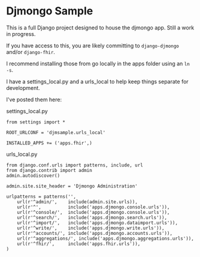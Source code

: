 Djmongo Sample
==============


This is a full Django project designed to house the djmongo app.  Still a work in progress.

If you have access to this, you are likely committing to `django-djmongo` and/or `django-fhir`.

I recommend installing those from go locally in the apps folder using an `ln -s`.

I have a settings_local.py and a urls_local to help keep things separate for development.

I've posted them here:

settings_local.py


    from settings import *

    ROOT_URLCONF = 'djmsample.urls_local'

    INSTALLED_APPS += ('apps.fhir',)

urls_local.py


    from django.conf.urls import patterns, include, url
    from django.contrib import admin
    admin.autodiscover()

    admin.site.site_header = 'Djmongo Administration'

    urlpatterns = patterns('',
        url(r'^admin/',    include(admin.site.urls)),
        url(r'^',          include('apps.djmongo.console.urls')),
        url(r'^console/',  include('apps.djmongo.console.urls')),
        url(r'^search/',   include('apps.djmongo.search.urls')),
        url(r'^import/',   include('apps.djmongo.dataimport.urls')),
        url(r'^write/',    include('apps.djmongo.write.urls')),
        url(r'^accounts/', include('apps.djmongo.accounts.urls')),
        url(r'^aggregations/', include('apps.djmongo.aggregations.urls')),
        url(r'^fhir/',     include('apps.fhir.urls')),
    )